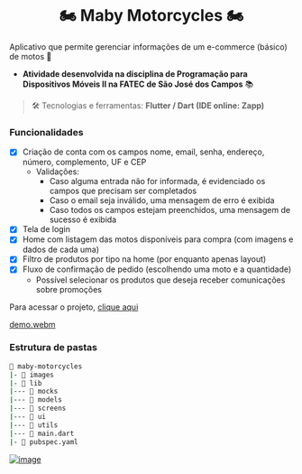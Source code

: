 <h1 align="center"> 🏍️ Maby Motorcycles 🏍️ </h1>

Aplicativo que permite gerenciar informações de um e-commerce (básico) de motos 🛒

- **Atividade desenvolvida na disciplina de Programação para Dispositivos Móveis II na FATEC de São José dos Campos** 📚

> 🛠️ Tecnologias e ferramentas: **Flutter / Dart (IDE online: Zapp)**

### Funcionalidades

- [x] Criação de conta com os campos nome, email, senha, endereço, número, complemento, UF e CEP
  - Validações:
    - Caso alguma entrada não for informada, é evidenciado os campos que precisam ser completados
    - Caso o email seja inválido, uma mensagem de erro é exibida
    - Caso todos os campos estejam preenchidos, uma mensagem de sucesso é exibida
- [x] Tela de login
- [x] Home com listagem das motos disponíveis para compra (com imagens e dados de cada uma)
- [x] Filtro de produtos por tipo na home (por enquanto apenas layout)
- [x] Fluxo de confirmação de pedido (escolhendo uma moto e a quantidade)
  - Possível selecionar os produtos que deseja receber comunicações sobre promoções

Para acessar o projeto, [clique aqui](https://z3hg06rr3hh0.zapp.page/#/)

[demo.webm](https://github.com/MariaGabrielaReis/maby-motorcycles/assets/69374340/be80f201-b17e-456d-aebc-55d0b040cc44)

### Estrutura de pastas

```bash
📂 maby-motorcycles
|- 📁 images
|- 📁 lib
|--- 📁 mocks
|--- 📁 models
|--- 📁 screens
|--- 📁 ui
|--- 📁 utils
|--- 📄 main.dart
|- 📄 pubspec.yaml
```

[![image](https://img.shields.io/badge/✨%20Maria%20Gabriela%20Reis,%202023-LinkedIn-009973?style=flat-square)](https://www.linkedin.com/in/mariagabrielareis/)
